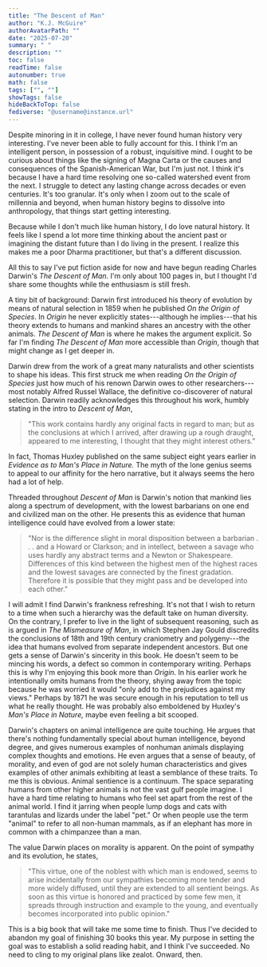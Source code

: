 ```yaml
---
title: "The Descent of Man"
author: "K.J. McGuire"
authorAvatarPath: ""
date: "2025-07-20"
summary: " "
description: ""
toc: false
readTime: false
autonumber: true
math: false
tags: ["", ""]
showTags: false
hideBackToTop: false
fediverse: "@username@instance.url"
---
```

Despite minoring in it in college, I have never found human history very interesting. I've never been able to fully account for this. I think I'm an intelligent person, in possession of a robust, inquisitive mind. I ought to be curious about things like the signing of Magna Carta or the causes and consequences of the Spanish-American War, but I'm just not. I think it's because I have a hard time resolving one so-called watershed event from the next. I struggle to detect any lasting change across decades or even centuries. It's too granular. It's only when I zoom out to the scale of millennia and beyond, when human history begins to dissolve into anthropology, that things start getting interesting.

Because while I don't much like human history, I do love natural history. It feels like I spend a lot more time thinking about the ancient past or imagining the distant future than I do living in the present. I realize this makes me a poor Dharma practitioner, but that's a different discussion.

All this to say I've put fiction aside for now and have begun reading Charles Darwin's *The Descent of Man*. I'm only about 100 pages in, but I thought I'd share some thoughts while the enthusiasm is still fresh.

A tiny bit of background: Darwin first introduced his theory of evolution by means of natural selection in 1859 when he published *On the Origin of Species*. In *Origin* he never explicitly states---although he implies---that his theory extends to humans and mankind shares an ancestry with the other animals. *The Descent of Man* is where he makes the argument explicit. So far I'm finding *The Descent of Man* more accessible than *Origin*, though that might change as I get deeper in.

<!---Darwin recognized that life evolves via trait inheritance, but he didn't know the mechanism. These were the same years Gregor Mendel was performing his famous pea plant experiments that were the major precursor to genetics, but Darwin was unaware of Mendel's work. Instead, Darwin argues for Lamarckism as a mechanism of change, the idea that an organism can pass on traits to its offspring that it acquired during its life through use and disuse. Darwin gives the example of the thickness of the skin on the soles of infants' feet long before they are born, stating "it can hardly be doubted that this is due to the inherited effects of pressure during a long series of generations"  I think I know enough about evolutionary biology to spot the major scientific , but it would be helpful to read an annotated version.--->
Darwin drew from the work of a great many naturalists and other scientists to shape his ideas. This first struck me when reading *On the Origin of Species* just how much of his renown Darwin owes to other researchers---most notably Alfred Russel Wallace, the definitive co-discoverer of natural selection. Darwin readily acknowledges this throughout his work, humbly stating in the intro to *Descent of Man*,
> "This work contains hardly any original facts in regard to man; but as the conclusions at which I arrived, after drawing up a rough draught, appeared to me interesting, I thought that they might interest others."

In fact, Thomas Huxley published on the same subject eight years earlier in *Evidence as to Man's Place in Nature.* The myth of the lone genius seems to appeal to our affinity for the hero narrative, but it always seems the hero had a lot of help.

Threaded throughout *Descent of Man* is Darwin's notion that mankind lies along a spectrum of development, with the lowest barbarians on one end and civilized man on the other. He presents this as evidence that human intelligence could have evolved from a lower state:

>"Nor is the difference slight in moral disposition between a barbarian . . . and a Howard or Clarkson; and in intellect, between a savage who uses hardly any abstract terms and a Newton or Shakespeare. Differences of this kind between the highest men of the highest races and the lowest savages are connected by the finest gradation. Therefore it is possible that they might pass and be developed into each other."

I will admit I find Darwin's frankness refreshing. It's not that I wish to return to a time when such a hierarchy was the default take on human diversity. On the contrary, I prefer to live in the light of subsequent reasoning, such as is argued in *The Mismeasure of Man*, in which Stephen Jay Gould discredits the conclusions of 18th and 19th century craniometry and polygeny---the idea that humans evolved from separate independent ancestors. But one gets a sense of Darwin's sincerity in this book. He doesn't seem to be mincing his words, a defect so common in contemporary writing. Perhaps this is why I'm enjoying this book more than *Origin*. In his earlier work he intentionally omits humans from the theory, shying away from the topic because he was worried it would "only add to the prejudices against my views." Perhaps by 1871 he was secure enough in his reputation to tell us what he really thought. He was probably also emboldened by Huxley's *Man's Place in Nature,* maybe even feeling a bit scooped.   

Darwin's chapters on animal intelligence are quite touching. He argues that there's nothing fundamentally special about human intelligence, beyond degree, and gives numerous examples of nonhuman animals displaying complex thoughts and emotions. He even argues that a sense of beauty, of morality, and even of god are not solely human characteristics and gives examples of other animals exhibiting at least a semblance of these traits. To me this is obvious. Animal sentience is a continuum. The space separating humans from other higher animals is not the vast gulf people imagine. I have a hard time relating to humans who feel set apart from the rest of the animal world. I find it jarring when people lump dogs and cats with tarantulas and lizards under the label "pet." Or when people use the term "animal" to refer to all non-human mammals, as if an elephant has more in common with a chimpanzee than a man.

The value Darwin places on morality is apparent. On the point of sympathy and its evolution, he states,

>"This virtue, one of the noblest with which man is endowed, seems to arise incidentally from our sympathies becoming more tender and more widely diffused, until they are extended to all sentient beings. As soon as this virtue is honored and practiced by some few men, it spreads through instruction and example to the young, and eventually becomes incorporated into public opinion."

This is a big book that will take me some time to finish. Thus I've decided to abandon my goal of finishing 30 books this year. My purpose in setting the goal was to establish a solid reading habit, and I think I've succeeded. No need to cling to my original plans like zealot. Onward, then.
